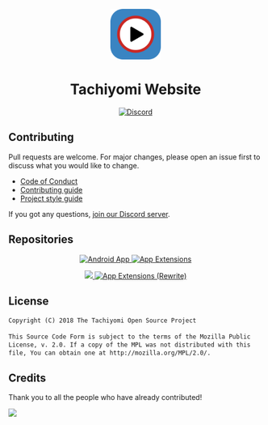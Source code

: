 <div>
	<p align="center">
		<img src="./src/.vuepress/public/icons/logo.png" height="100px">
	</p>
	<h1 align="center">Tachiyomi Website</h1>
	<p align="center">
		<a href="https://discord.gg/tachiyomi">
			<img src="https://img.shields.io/discord/349436576037732353.svg?label=Discord&labelColor=7289da&color=2c2f33&style=flat" alt="Discord">
		</a>
	</p>
</div>

## Contributing

Pull requests are welcome. For major changes, please open an issue first to discuss what you would like to change.

- [Code of Conduct](./CODE_OF_CONDUCT.md)
- [Contributing guide](./CONTRIBUTING.md)
- [Project style guide](https://tachiyomi.org/sandbox/style-guide/)

If you got any questions, [join our Discord server](https://discord.gg/tachiyomi).

## Repositories

<div>
	<p align="center">
		<a href="https://github.com/tachiyomiorg/tachiyomi/">
			<img src="https://github-readme-stats.vercel.app/api/pin/?username=tachiyomiorg&repo=tachiyomi&bg_color=0000&text_color=777&hide_border=true" alt="Android App">
		</a>
		<a href="https://github.com/tachiyomiorg/tachiyomi-extensions/">
			<img src="https://github-readme-stats.vercel.app/api/pin/?username=tachiyomiorg&repo=tachiyomi-extensions&bg_color=0000&text_color=777&hide_border=true" alt="App Extensions">
		</a>
	</p>
</div>

<div>
	<p align="center">
		<a href="https://github.com/tachiyomiorg/tachiyomi-1.x/">
			<img src="https://github-readme-stats.vercel.app/api/pin/?username=tachiyomiorg&repo=tachiyomi-1.x&bg_color=0000&text_color=777&hide_border=true alt="Android App (Rewrite)">
		</a>
		<a href="https://github.com/tachiyomiorg/tachiyomi-extensions-1.x/">
			<img src="https://github-readme-stats.vercel.app/api/pin/?username=tachiyomiorg&repo=tachiyomi-extensions-1.x&bg_color=0000&text_color=777&hide_border=true" alt="App Extensions (Rewrite)">
		</a>
	</p>
</div>

## License

	Copyright (C) 2018 The Tachiyomi Open Source Project

	This Source Code Form is subject to the terms of the Mozilla Public
	License, v. 2.0. If a copy of the MPL was not distributed with this
	file, You can obtain one at http://mozilla.org/MPL/2.0/.

## Credits

Thank you to all the people who have already contributed!

<a href="https://github.com/jmir1/aniyomi-website/graphs/contributors">
  <img src="https://contrib.rocks/image?repo=jmir1/aniyomi-website" />
</a>
